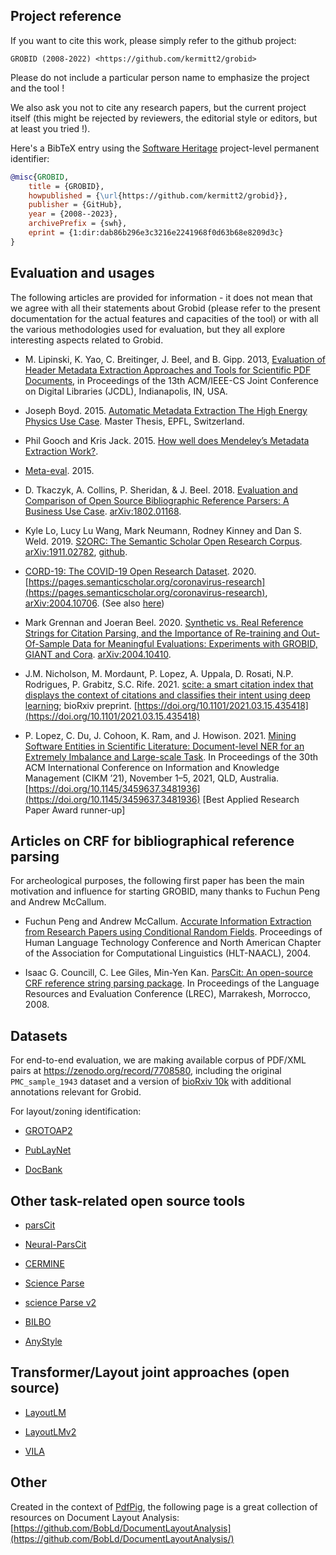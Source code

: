 ## Project reference

If you want to cite this work, please simply refer to the github project:

```
GROBID (2008-2022) <https://github.com/kermitt2/grobid>
```

Please do not include a particular person name to emphasize the project and the tool ! 

We also ask you not to cite any research papers, but the current project itself (this might be rejected by reviewers, the editorial style or editors, but at least you tried !). 

Here's a BibTeX entry using the [Software Heritage](https://www.softwareheritage.org/) project-level permanent identifier:

```bibtex
@misc{GROBID,
    title = {GROBID},
    howpublished = {\url{https://github.com/kermitt2/grobid}},
    publisher = {GitHub},
    year = {2008--2023},
    archivePrefix = {swh},
    eprint = {1:dir:dab86b296e3c3216e2241968f0d63b68e8209d3c}
}
```

## Evaluation and usages

The following articles are provided for information - it does not mean that we agree with all their statements about Grobid (please refer to the present documentation for the actual features and capacities of the tool) or with all the various methodologies used for evaluation, but they all explore interesting aspects related to Grobid. 

- M. Lipinski, K. Yao, C. Breitinger, J. Beel, and B. Gipp. 2013, [Evaluation of Header Metadata Extraction Approaches and Tools for Scientific PDF Documents](http://docear.org/papers/Evaluation_of_Header_Metadata_Extraction_Approaches_and_Tools_for_Scientific_PDF_Documents.pdf), in Proceedings of the 13th ACM/IEEE-CS Joint Conference on Digital Libraries (JCDL), Indianapolis, IN, USA. 

- Joseph Boyd. 2015. [Automatic Metadata Extraction The High Energy Physics Use Case](https://preprints.cern.ch/record/2039361/files/CERN-THESIS-2015-105.pdf). Master Thesis, EPFL, Switzerland. 

- Phil Gooch and Kris Jack. 2015. [How well does Mendeley’s Metadata Extraction Work?](https://krisjack.wordpress.com/2015/03/12/how-well-does-mendeleys-metadata-extraction-work/).

- [Meta-eval](https://github.com/allenai/meta-eval). 2015.

- D. Tkaczyk, A. Collins, P. Sheridan, & J. Beel. 2018. [Evaluation and Comparison of Open Source Bibliographic Reference Parsers: A Business Use Case](https://arxiv.org/abs/1802.01168). [arXiv:1802.01168](https://arxiv.org/pdf/1802.01168).

- Kyle Lo, Lucy Lu Wang, Mark Neumann, Rodney Kinney and Dan S. Weld. 2019. [S2ORC: The Semantic Scholar Open Research Corpus](https://arxiv.org/pdf/1911.02782.pdf). [arXiv:1911.02782](https://arxiv.org/abs/1911.02782), [github](https://github.com/allenai/s2-gorc).

- [CORD-19: The COVID-19 Open Research Dataset](https://arxiv.org/pdf/2004.10706.pdf). 2020. [https://pages.semanticscholar.org/coronavirus-research](https://pages.semanticscholar.org/coronavirus-research), [arXiv:2004.10706](https://arxiv.org/abs/2004.10706). 
(See also [here](https://discourse.cord-19.semanticscholar.org/t/faqs-about-cord-19-dataset/94))

- Mark Grennan and Joeran Beel. 2020. [Synthetic vs. Real Reference Strings for Citation Parsing, and the Importance of Re-training and Out-Of-Sample Data for Meaningful Evaluations: Experiments with GROBID, GIANT and Cora](https://arxiv.org/pdf/2004.10410.pdf). [arXiv:2004.10410](https://arxiv.org/abs/2004.10410).

- J.M. Nicholson, M. Mordaunt, P. Lopez, A. Uppala, D. Rosati, N.P. Rodrigues, P. Grabitz, S.C. Rife. 2021. 
[scite: a smart citation index that displays the context of citations and classifies their intent using deep learning](https://www.biorxiv.org/content/10.1101/2021.03.15.435418v1); bioRxiv preprint. [https://doi.org/10.1101/2021.03.15.435418](https://doi.org/10.1101/2021.03.15.435418)

- P. Lopez, C. Du, J. Cohoon, K. Ram, and J. Howison. 2021. [Mining Software Entities in Scientific Literature: Document-level NER for an Extremely Imbalance and Large-scale Task](https://doi.org/10.1145/3459637.3481936). In Proceedings of the 30th ACM International Conference on Information and Knowledge Management (CIKM ’21), November 1–5, 2021, QLD, Australia. [https://doi.org/10.1145/3459637.3481936](https://doi.org/10.1145/3459637.3481936) [Best Applied Research Paper Award runner-up]

## Articles on CRF for bibliographical reference parsing

For archeological purposes, the following first paper has been the main motivation and influence for starting GROBID, many thanks to Fuchun Peng and Andrew McCallum. 

- Fuchun Peng and Andrew McCallum. [Accurate Information Extraction from Research Papers using Conditional Random Fields](https://www.aclweb.org/anthology/N04-1042.pdf). Proceedings of Human Language Technology Conference and North American Chapter of the Association for Computational Linguistics (HLT-NAACL), 2004.

- Isaac G. Councill, C. Lee Giles, Min-Yen Kan. [ParsCit: An open-source CRF reference string parsing package](http://www.lrec-conf.org/proceedings/lrec2008/pdf/166_paper.pdf). In Proceedings of the Language Resources and Evaluation Conference (LREC), Marrakesh, Morrocco, 2008.

## Datasets

For end-to-end evaluation, we are making available corpus of PDF/XML pairs at https://zenodo.org/record/7708580, including the original `PMC_sample_1943` dataset and a version of [bioRxiv 10k](https://zenodo.org/record/3873702) with additional annotations relevant for Grobid. 

For layout/zoning identification:

- [GROTOAP2](https://repod.icm.edu.pl/dataset.xhtml?persistentId=doi:10.18150/8527338)

- [PubLayNet](https://github.com/ibm-aur-nlp/PubLayNet)

- [DocBank](https://github.com/doc-analysis/DocBank)

## Other task-related open source tools 

- [parsCit](https://github.com/knmnyn/ParsCit)

- [Neural-ParsCit](https://github.com/WING-NUS/Neural-ParsCit)

- [CERMINE](https://github.com/CeON/CERMINE)

- [Science Parse](https://github.com/allenai/science-parse) 

- [science Parse v2](https://github.com/allenai/spv2) 

- [BILBO](https://github.com/OpenEdition/bilbo)

- [AnyStyle](https://github.com/inukshuk/anystyle)

## Transformer/Layout joint approaches (open source)

- [LayoutLM](https://github.com/microsoft/unilm/tree/master/layoutlm)

- [LayoutLMv2](https://github.com/microsoft/unilm/tree/master/layoutlmv2)

- [VILA](https://github.com/allenai/VILA)

## Other

Created in the context of [PdfPig](https://github.com/UglyToad/PdfPig), the following page is a great collection of resources on Document Layout Analysis: [https://github.com/BobLd/DocumentLayoutAnalysis](https://github.com/BobLd/DocumentLayoutAnalysis/)
